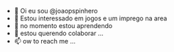 - 👋 Oi eu sou @joaopspinhero
- 👀 Estou interessado em jogos e um imprego na area 
- 🌱 no momento estou aprendendo 
- 💞️ estou querendo colaborar ...
- 📫 ow to reach me ...

<!---
gokupm/gokupm is a ✨ special ✨ repository because its `README.md` (this file) appears on your GitHub profile.
You can click the Preview link to take a look at your changes.
--->
